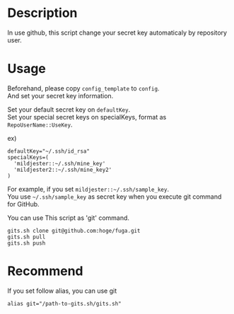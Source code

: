 # Description

In use github, this script change your secret key automaticaly by repository user.  

# Usage
Beforehand, please copy `config_template` to `config`.  
And set your secret key information.  
  
Set your default secret key on `defaultKey`.  
Set your special secret keys on specialKeys, format as `RepoUserName::UseKey`.  
  
ex)  
```
defaultKey="~/.ssh/id_rsa"
specialKeys=(
  'mildjester::~/.ssh/mine_key'
  'mildjester2::~/.ssh/mine_key2'
)
```
  
For example, if you set `mildjester::~/.ssh/sample_key`.  
You use `~/.ssh/sample_key` as secret key when you execute git command for GitHub.  
  
You can use This script as 'git' command.  
```
gits.sh clone git@github.com:hoge/fuga.git
gits.sh pull
gits.sh push
```
  
# Recommend
If you set follow alias, you can use git  
```
alias git="/path-to-gits.sh/gits.sh"
```

